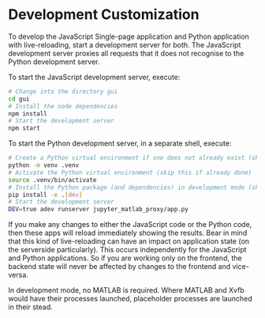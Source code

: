 # Development Customization

To develop the JavaScript Single-page application and Python application with live-reloading,
start a development server for both.
The JavaScript development server proxies all requests that it does not recognise
to the Python development server.

To start the JavaScript development server, execute:

```bash
# Change into the directory gui
cd gui
# Install the node dependencies
npm install
# Start the development server
npm start
```

To start the Python development server, in a separate shell, execute:

```bash
# Create a Python virtual environment if one does not already exist (skip this step if one exists)
python -m venv .venv
# Activate the Python virtual environment (skip this if already done)
source .venv/bin/activate
# Install the Python package (and dependencies) in development mode (skip this if already done)
pip install -e .[dev]
# Start the development server
DEV=true adev runserver jupyter_matlab_proxy/app.py
```

If you make any changes to either the JavaScript code or the Python code, then these apps will reload immediately showing the results. Bear in mind that this kind of live-reloading can have an impact on application state (on the serverside particularly). This occurs independently for the JavaScript and Python applications. So if you are working only on the frontend, the backend state will never be affected by changes to the frontend and vice-versa.

In development mode, no MATLAB is required. Where MATLAB and Xvfb would have their processes launched, placeholder processes are launched in their stead.
